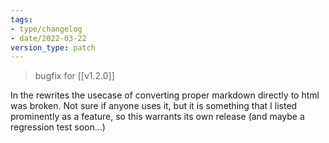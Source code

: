 ```yaml
---
tags:
- type/changelog
- date/2022-03-22
version_type: patch
---
```


> bugfix for [[v1.2.0]]

In the rewrites the usecase of converting proper markdown directly to html was broken. Not sure if anyone uses it, but it is something that I listed prominently as a feature, so this warrants its own release (and maybe a regression test soon...)